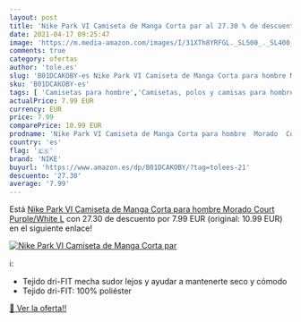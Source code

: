 ```yaml
---
layout: post
title: 'Nike Park VI Camiseta de Manga Corta par al 27.30 % de descuento'
date: 2021-04-17 09:25:47
image: 'https://m.media-amazon.com/images/I/31XTh8YRFGL._SL500_._SL400_.jpg'
comments: true
category: ofertas
author: 'tole.es'
slug: 'B01DCAKOBY-es Nike Park VI Camiseta de Manga Corta para hombre Morado...'
sku: 'B01DCAKOBY-es'
tags: [ 'Camisetas para hombre','Camisetas, polos y camisas para hombre','Ropa','Ropa para hombre','camiseta','nike', ]
actualPrice: 7.99 EUR
currency: EUR
price: 7.99
comparePrice: 10.99 EUR
prodname: 'Nike Park VI Camiseta de Manga Corta para hombre  Morado  Court Purple/White   L'
country: 'es'
flag: '🇪🇸'
brand: 'NIKE'
buyurl: 'https://www.amazon.es/dp/B01DCAKOBY/?tag=tolees-21'
descuento: '27.30'
average: '7.99'
---
```


Está [Nike Park VI Camiseta de Manga Corta para hombre  Morado  Court Purple/White   L](https://www.amazon.es/dp/B01DCAKOBY/?tag=tolees-21) con 27.30 de descuento por 7.99 EUR (original: 10.99 EUR) en el siguiente enlace!

[![Nike Park VI Camiseta de Manga Corta par](https://m.media-amazon.com/images/I/31XTh8YRFGL._SL500_._SL400_.jpg)](https://www.amazon.es/dp/B01DCAKOBY/?tag=tolees-21)

ℹ️:

- Tejido dri-FIT mecha sudor lejos y ayudar a mantenerte seco y cómodo
- Tejido dri-FIT: 100% poliéster

[🛒 Ver la oferta!!](https://www.amazon.es/dp/B01DCAKOBY/?tag=tolees-21)
